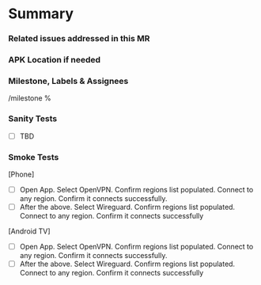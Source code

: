 # Summary


### Related issues addressed in this MR


### APK Location if needed


### Milestone, Labels & Assignees

/milestone %

### Sanity Tests

- [ ] TBD

### Smoke Tests

[Phone]

- [ ] Open App. Select OpenVPN. Confirm regions list populated. Connect to any region. Confirm it connects successfully.
- [ ] After the above. Select Wireguard. Confirm regions list populated. Connect to any region. Confirm it connects successfully

[Android TV]

- [ ] Open App. Select OpenVPN. Confirm regions list populated. Connect to any region. Confirm it connects successfully.
- [ ] After the above. Select Wireguard. Confirm regions list populated. Connect to any region. Confirm it connects successfully
